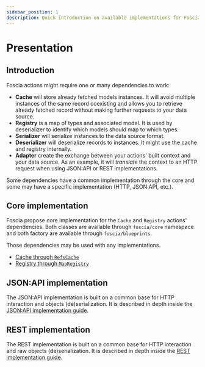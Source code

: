 ```yaml
---
sidebar_position: 1
description: Quick introduction on available implementations for Foscia.
---
```


# Presentation

## Introduction

Foscia actions might require one or many dependencies to work:

-   **Cache** will store already fetched models instances. It will avoid
    multiple instances of the same record coexisting and allows you to retrieve
    already fetched record without making further requests to your data source.
-   **Registry** is a map of types and associated model. It is used by
    deserializer to identify which models should map to which types.
-   **Serializer** will serialize instances to the data source format.
-   **Deserializer** will deserialize records to instances. It might use the
    cache and registry internally.
-   **Adapter** create the exchange between your actions' built context and your
    data source. As an example, it will _translate_ the context to an HTTP
    request when using JSON:API or REST implementations.

Some dependencies have a common implementation through the core and some may
have a specific implementation (HTTP, JSON:API, etc.).

## Core implementation

Foscia propose core implementation for the `Cache` and `Registry` actions'
dependencies. Both classes are available through `foscia/core` namespace and
both factory are available through `foscia/blueprints`.

Those dependencies may be used with any implementations.

-   [Cache through `RefsCache`](/docs/guides/implementations/cache)
-   [Registry through `MapRegistry`](/docs/guides/implementations/registry)

## JSON:API implementation

The JSON:API implementation is built on a common base for HTTP interaction and
objects (de)serialization. It is described in depth inside the
[JSON:API implementation guide](/docs/guides/implementations/jsonapi).

## REST implementation

The REST implementation is built on a common base for HTTP interaction and raw
objects (de)serialization. It is described in depth inside the
[REST implementation guide](/docs/guides/implementations/rest).
